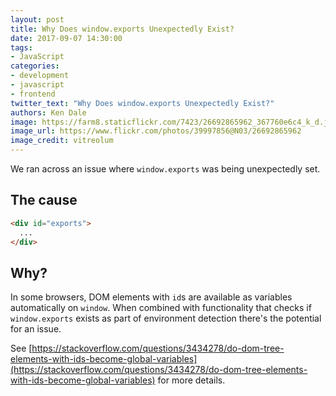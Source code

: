 ```yaml
---
layout: post
title: Why Does window.exports Unexpectedly Exist?
date: 2017-09-07 14:30:00
tags:
- JavaScript
categories:
- development
- javascript
- frontend
twitter_text: "Why Does window.exports Unexpectedly Exist?"
authors: Ken Dale
image: https://farm8.staticflickr.com/7423/26692865962_367760e6c4_k_d.jpg
image_url: https://www.flickr.com/photos/39997856@N03/26692865962
image_credit: vitreolum
---
```


We ran across an issue where `window.exports` was being unexpectedly set.

## The cause

```html
<div id="exports">
  ...
</div>
```

## Why?

In some browsers, DOM elements with `id`s are available as variables automatically on `window`. When combined with functionality that checks if `window.exports` exists as part of environment detection there's the potential for an issue.

See [https://stackoverflow.com/questions/3434278/do-dom-tree-elements-with-ids-become-global-variables](https://stackoverflow.com/questions/3434278/do-dom-tree-elements-with-ids-become-global-variables) for more details.
